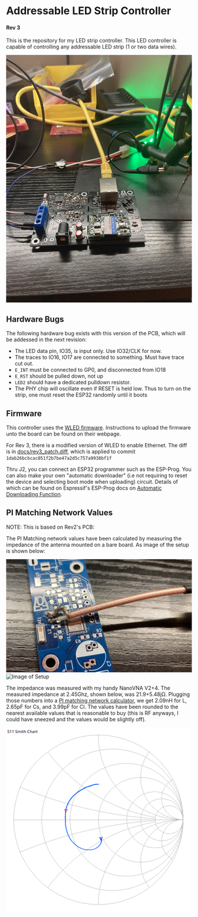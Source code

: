 # Addressable LED Strip Controller
#### Rev 3

This is the repository for my LED strip controller. This LED controller is capable of controlling any addressable LED strip (1 or two data wires).

![Image of Controller](docs/controller_pic.jpg)

## Hardware Bugs

The following hardware bug exists with this version of the PCB, which will be addessed in the next revision:
- The LED data pin, IO35, is input only. Use IO32/CLK for now.
- The traces to IO16, IO17 are connected to something. Must have trace cut out.
- `E_INT` must be connected to GP0, and disconnected from IO18
- `E_RST` should be pulled down, not up
- `LED2` should have a dedicated pulldown resistor.
- The PHY chip will oscillate even if RESET is held low. Thus to turn on the strip, one must reset the ESP32 randomly until it boots

## Firmware

This controller uses the [WLED firmware](https://github.com/Aircoookie/WLED). Instructions to upload the firmware unto the board can be found on their webpage.

For Rev 3, there is a modified version of WLED to enable Ethernet. The diff is in [docs/rev3_patch.diff](docs/rev3_patch.diff), which is applied to commit `1dab26bcbcac051f2b7be47a2d5c757a9938bf1f`

Thru J2, you can connect an ESP32 programmer such as the ESP-Prog. You can also make your own "automatic downloader" (i.e not requiring to reset the device and selecting boot mode when uploading) circuit. Details of which can be found on Espressif's ESP-Prog docs on [Automatic Downloading Function](https://espressif-docs.readthedocs-hosted.com/projects/espressif-esp-iot-solution/en/latest/hw-reference/ESP-Prog_guide.html#automatic-downloading-function).

## PI Matching Network Values

NOTE: This is based on Rev2's PCB:

The PI Matching network values have been calculated by measuring the impedance of the antenna mounted on a bare board. As image of the setup is shown below:

![Image of PCB Setup](docs/setup_pic2.jpg)
![Image of Setup](docs/setup_pic.jpg)

The impedance was measured with my handy NanoVNA V2+4. The measured impedance at 2.45Ghz, shown below, was 21.9+5.48jΩ. Plugging those numbers into a [PI matching network calculator](https://www.eeweb.com/tools/pi-match/), we get 2.09nH for L, 2.65pF for Cs, and 3.99pF for Cl. The values have been rounded to the nearest available values that is reasonable to buy (this is RF anyways, I could have sneezed and the values would be slightly off).

![Image of VNA output](docs/splot.png)
